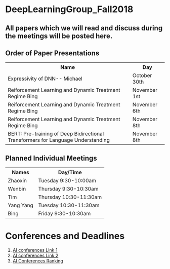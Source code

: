 # DeepLearningGroup_Fall2018
<H2>All papers which we will read and discuss during the meetings will be posted here.</H2>


<H2>Order of Paper Presentations</H2>
<table style="width:100%">
  <tr>
    <th>Name</th>
    <th>Day</th>
  </tr>

   <tr>
    <td>Expressivity of DNN-- Michael</td>
    <td>October 30th</td>
  </tr>
  <tr>
    <td>Reiforcement Learning and Dynamic Treatment Regime Bing</td>
    <td>November 1st</td>
  </tr>
    <tr>
    <td>Reiforcement Learning and Dynamic Treatment Regime Bing</td>
    <td>November 6th</td>
  </tr>
     <tr>
    <td>Reiforcement Learning and Dynamic Treatment Regime Bing</td>
    <td>November 8th</td>
  </tr>
      <tr>
    <td>BERT: Pre-training of Deep Bidirectional Transformers for Language Understanding</td>
    <td>November 8th</td>
  </tr>
</table>


<H2>Planned Individual Meetings</H2>
<table style="width:100%">
  <tr>
     <th>Names</th>
     <th>Day/Time</th>
  </tr>
  <tr>
      <td>Zhaoxin</td>
      <td>Tuesday 9:30-10:00am</td>
  </tr>
     <tr>
      <td>Wenbin </td>
      <td>Thursday 9:30-10:30am</td>
    </tr>
    <tr>
      <td>Tim </td>
      <td>Thursday 10:30-11:30am</td>
    </tr>
    <tr>
      <td>Yang Yang</td>
      <td>Tuesday 10:30-11:30am</td>
  </tr>
      <tr>
      <td>Bing</td>
      <td>Friday 9:30-10:30am</td>
  </tr>
</table>


<H1> Conferences and Deadlines </H1>
<ol>
    <li>  <a href = "https://jackietseng.github.io/conference_call_for_paper/2018-2019-conferences.html"> AI conferences Link 1 </a></li>
    <li>  <a href = "http://www.guide2research.com/topconf/machine-learning"> AI conferences Link 2</a></li>
    <li> <a href = "http://www.cs.jhu.edu/%7Etaochen/SoC_Conference_Ranking.html?from=singlemessage"> AI Conferences Ranking</a></li>
</ol>
